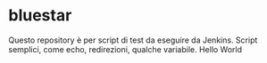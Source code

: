 # bluestar

Questo repository è per script di test da eseguire da Jenkins.
Script semplici, come echo, redirezioni, qualche variabile.
Hello World
